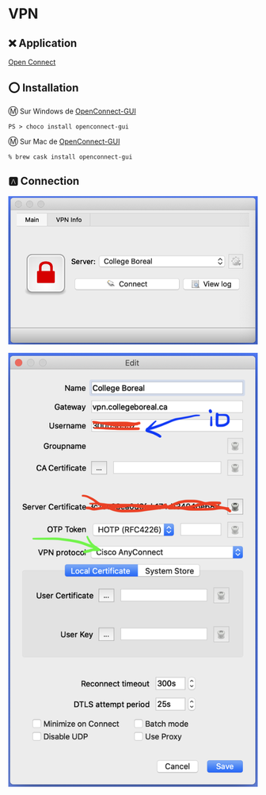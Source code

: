 # VPN

## :x: Application

[Open Connect](http://www.infradead.org/openconnect/)

## :o: Installation

:m: Sur Windows de [OpenConnect-GUI](https://chocolatey.org/packages/openconnect-gui)

```
PS > choco install openconnect-gui
```

:m: Sur Mac de [OpenConnect-GUI](https://chocolatey.org/packages/openconnect-gui)

```
% brew cask install openconnect-gui
```

## :a: Connection

<img src="images/OpenConnect-GUI_Flash.png" width="888" heigth="528"></img>

<img src="images/OpenConnect-GUI_Edit.png" width="824" heigth="1428"></img>

